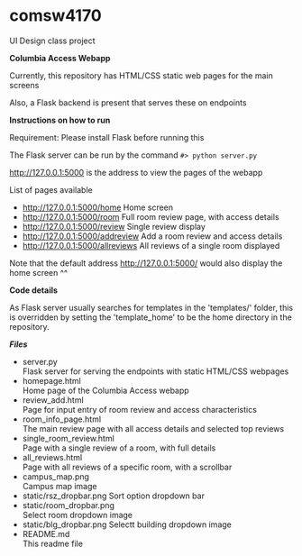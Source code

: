 # comsw4170
UI Design class project

**Columbia Access Webapp**

Currently, this repository has HTML/CSS static web pages for the main screens

Also, a Flask backend is present that serves these on endpoints

**Instructions on how to run**

Requirement: Please install Flask before running this

The Flask server can be run by the command `#> python server.py`

http://127.0.0.1:5000 is the address to view the pages of the webapp

List of pages available
 
 - http://127.0.0.1:5000/home Home screen
 - http://127.0.0.1:5000/room Full room review page, with access details
 - http://127.0.0.1:5000/review Single review display
 - http://127.0.0.1:5000/addreview Add a room review and access details
 - http://127.0.0.1:5000/allreviews All reviews of a single room displayed

Note that the default address http://127.0.0.1:5000/ would also display the home screen ^^

**Code details** 

As Flask server usually searches for templates in the 'templates/' folder, this is overridden by
setting the 'template_home' to be the home directory in the repository.

***Files***

- server.py  
  Flask server for serving the endpoints with static HTML/CSS webpages
- homepage.html  
  Home page of the Columbia Access webapp
- review_add.html  
  Page for input entry of room review and access characteristics
- room_info_page.html  
  The main review page with all access details and selected top reviews
- single_room_review.html  
  Page with a single review of a room, with full details
- all_reviews.html  
  Page with all reviews of a specific room, with a scrollbar
- campus_map.png  
  Campus map image
- static/rsz_dropbar.png
  Sort option dropdown bar
- static/room_dropbar.png  
  Select room dropdown image
- static/blg_dropbar.png
  Selectt building dropdown image
- README.md  
  This readme file